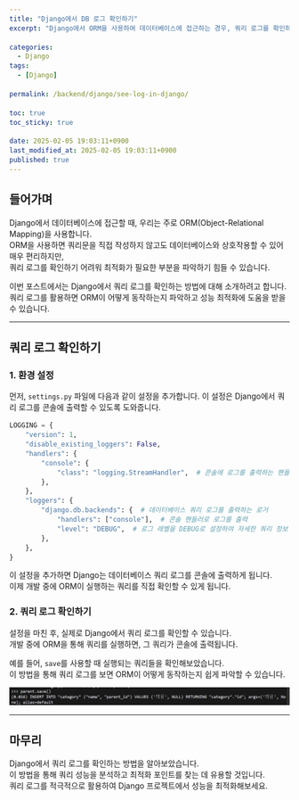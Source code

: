 ```yaml
---
title: "Django에서 DB 로그 확인하기"
excerpt: "Django에서 ORM을 사용하여 데이터베이스에 접근하는 경우, 쿼리 로그를 확인하는 방법을 공유합니다."

categories:
  - Django
tags:
  - [Django]

permalink: /backend/django/see-log-in-django/

toc: true
toc_sticky: true

date: 2025-02-05 19:03:11+0900
last_modified_at: 2025-02-05 19:03:11+0900
published: true
---
```


## **들어가며**

Django에서 데이터베이스에 접근할 때, 우리는 주로 ORM(Object-Relational Mapping)을 사용합니다.  
ORM을 사용하면 쿼리문을 직접 작성하지 않고도 데이터베이스와 상호작용할 수 있어 매우 편리하지만,  
쿼리 로그를 확인하기 어려워 최적화가 필요한 부분을 파악하기 힘들 수 있습니다.

이번 포스트에서는 Django에서 쿼리 로그를 확인하는 방법에 대해 소개하려고 합니다.  
쿼리 로그를 활용하면 ORM이 어떻게 동작하는지 파악하고 성능 최적화에 도움을 받을 수 있습니다.

---

## **쿼리 로그 확인하기**

### **1. 환경 설정**

먼저, `settings.py` 파일에 다음과 같이 설정을 추가합니다. 이 설정은 Django에서 쿼리 로그를 콘솔에 출력할 수 있도록 도와줍니다.

```python
LOGGING = {
    "version": 1,
    "disable_existing_loggers": False,
    "handlers": {
        "console": {
            "class": "logging.StreamHandler",  # 콘솔에 로그를 출력하는 핸들러
        },
    },
    "loggers": {
        "django.db.backends": {  # 데이터베이스 쿼리 로그를 출력하는 로거
            "handlers": ["console"],  # 콘솔 핸들러로 로그를 출력
            "level": "DEBUG",  # 로그 레벨을 DEBUG로 설정하여 자세한 쿼리 정보 출력
        },
    },
}
```

이 설정을 추가하면 Django는 데이터베이스 쿼리 로그를 콘솔에 출력하게 됩니다.  
이제 개발 중에 ORM이 실행하는 쿼리를 직접 확인할 수 있게 됩니다.

### **2. 쿼리 로그 확인하기**

설정을 마친 후, 실제로 Django에서 쿼리 로그를 확인할 수 있습니다.  
개발 중에 ORM을 통해 쿼리를 실행하면, 그 쿼리가 콘솔에 출력됩니다.

예를 들어, `save`를 사용할 때 실행되는 쿼리들을 확인해보았습니다.  
이 방법을 통해 쿼리 로그를 보면 ORM이 어떻게 동작하는지 쉽게 파악할 수 있습니다.

![django-query-log](/assets/images/posts_img/backend/django/django-query-log.png)

---

## **마무리**

Django에서 쿼리 로그를 확인하는 방법을 알아보았습니다.  
이 방법을 통해 쿼리 성능을 분석하고 최적화 포인트를 찾는 데 유용할 것입니다.  
쿼리 로그를 적극적으로 활용하여 Django 프로젝트에서 성능을 최적화해보세요.
